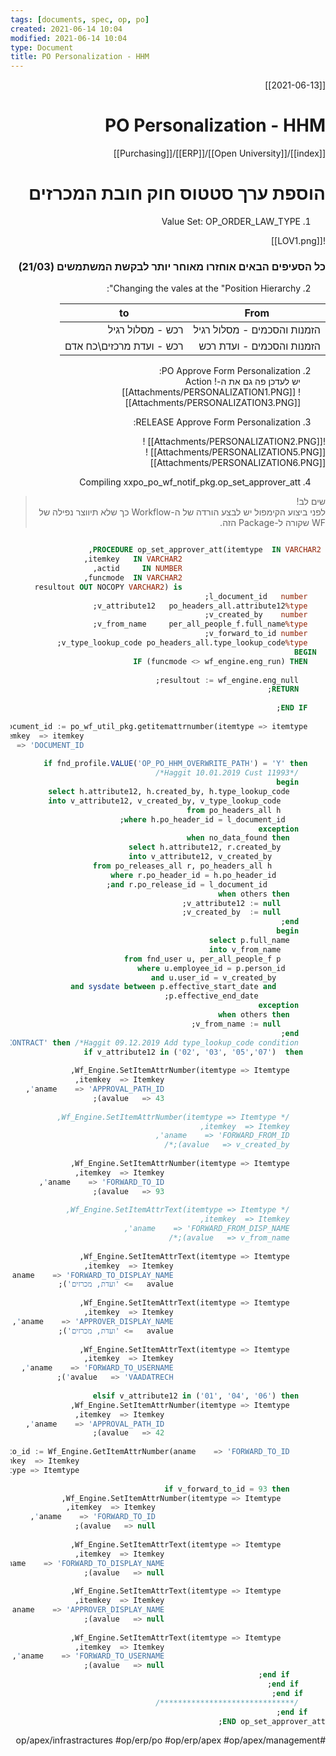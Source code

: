 ```yaml
---
tags: [documents, spec, op, po]  
created: 2021-06-14 10:04
modified: 2021-06-14 10:04
type: Document
title: PO Personalization - HHM
---
```

<div dir="rtl">

[[2021-06-13]]
# PO Personalization - HHM
[[index]]/[[Open University]]/[[ERP]]/[[Purchasing]]

# הוספת ערך סטטוס חוק חובת המכרזים  

1. Value Set: OP_ORDER_LAW_TYPE

![[LOV1.png]]
### כל הסעיפים הבאים אוחזרו מאוחר יותר לבקשת המשתמשים (21/03)
2. Changing the vales at the "Position Hierarchy":  

| From | to |
|-- | -- |
| הזמנות והסכמים - מסלול רגיל | רכש - מסלול רגיל |
|הזמנות והסכמים - ועדת רכש | רכש - ועדת מרכזים\כח אדם |


2. PO Approve Form Personalization:   
יש לעדכן פה גם את ה-Action ![[Attachments/PERSONALIZATION1.PNG]] 
![[Attachments/PERSONALIZATION3.PNG]]   


3. RELEASE Approve Form Personalization:  

![[Attachments/PERSONALIZATION2.PNG]]
![[Attachments/PERSONALIZATION5.PNG]]
![[Attachments/PERSONALIZATION6.PNG]]

4. Compiling xxpo_po_wf_notif_pkg.op_set_approver_att   

> שים לב!  
 לפני ביצוע הקימפול יש לבצע הורדה של ה-Workflow כך שלא תיווצר נפילה של WF שקורה ל-Package הזה.


``` sql

 PROCEDURE op_set_approver_att(itemtype  IN VARCHAR2,
                                itemkey   IN VARCHAR2,
                                actid     IN NUMBER,
                                funcmode  IN VARCHAR2,
                                resultout OUT NOCOPY VARCHAR2) is
    l_document_id   number;
    v_attribute12   po_headers_all.attribute12%type;
    v_created_by    number;
    v_from_name     per_all_people_f.full_name%type;
    v_forward_to_id number;
    v_type_lookup_code po_headers_all.type_lookup_code%type;
  BEGIN
    IF (funcmode <> wf_engine.eng_run) THEN
    
      resultout := wf_engine.eng_null;
      RETURN;
    
    END IF;
  
    l_document_id := po_wf_util_pkg.getitemattrnumber(itemtype => itemtype,
                                                      itemkey  => itemkey,
                                                      aname    => 'DOCUMENT_ID');
  
    if fnd_profile.VALUE('OP_PO_HHM_OVERWRITE_PATH') = 'Y' then
      /*Haggit 10.01.2019 Cust 11993*/
      begin
        select h.attribute12, h.created_by, h.type_lookup_code
          into v_attribute12, v_created_by, v_type_lookup_code
          from po_headers_all h
         where h.po_header_id = l_document_id;
      exception
        when no_data_found then
          select h.attribute12, r.created_by 
            into v_attribute12, v_created_by
            from po_releases_all r, po_headers_all h
           where r.po_header_id = h.po_header_id
             and r.po_release_id = l_document_id;
        when others then
          v_attribute12 := null;
          v_created_by  := null;
      end;
      begin
        select p.full_name
          into v_from_name
          from fnd_user u, per_all_people_f p
         where u.employee_id = p.person_id
           and u.user_id = v_created_by
           and sysdate between p.effective_start_date and
               p.effective_end_date;
      exception
        when others then
          v_from_name := null;
      end;
      if nvl(v_type_lookup_code,'-1')<> 'CONTRACT' then /*Haggit 09.12.2019 Add type_lookup_code condition*/
     if v_attribute12 in ('02', '03', '05','07')  then
      
        Wf_Engine.SetItemAttrNumber(itemtype => Itemtype,
                                    itemkey  => Itemkey,
                                    aname    => 'APPROVAL_PATH_ID',
                                    avalue   => 43);
      
        /* Wf_Engine.SetItemAttrNumber(itemtype => Itemtype,
        itemkey  => Itemkey,
        aname    => 'FORWARD_FROM_ID',
        avalue   => v_created_by);*/
      
        Wf_Engine.SetItemAttrNumber(itemtype => Itemtype,
                                    itemkey  => Itemkey,
                                    aname    => 'FORWARD_TO_ID',
                                    avalue   => 93);
      
        /* Wf_Engine.SetItemAttrText(itemtype => Itemtype,
        itemkey  => Itemkey,
        aname    => 'FORWARD_FROM_DISP_NAME',
        avalue   => v_from_name);*/
      
        Wf_Engine.SetItemAttrText(itemtype => Itemtype,
                                  itemkey  => Itemkey,
                                  aname    => 'FORWARD_TO_DISPLAY_NAME',
                                  avalue   => 'ועדת, מכרזים');
      
        Wf_Engine.SetItemAttrText(itemtype => Itemtype,
                                  itemkey  => Itemkey,
                                  aname    => 'APPROVER_DISPLAY_NAME',
                                  avalue   => 'ועדת, מכרזים');
      
        Wf_Engine.SetItemAttrText(itemtype => Itemtype,
                                  itemkey  => Itemkey,
                                  aname    => 'FORWARD_TO_USERNAME',
                                  avalue   => 'VAADATRECH');
      
      elsif v_attribute12 in ('01', '04', '06') then
        Wf_Engine.SetItemAttrNumber(itemtype => Itemtype,
                                    itemkey  => Itemkey,
                                    aname    => 'APPROVAL_PATH_ID',
                                    avalue   => 42);
      
        v_forward_to_id := Wf_Engine.GetItemAttrNumber(aname    => 'FORWARD_TO_ID',
                                                       itemkey  => Itemkey,
                                                       itemtype => Itemtype);
      
        if v_forward_to_id = 93 then
          Wf_Engine.SetItemAttrNumber(itemtype => Itemtype,
                                      itemkey  => Itemkey,
                                      aname    => 'FORWARD_TO_ID',
                                      avalue   => null);
        
          Wf_Engine.SetItemAttrText(itemtype => Itemtype,
                                    itemkey  => Itemkey,
                                    aname    => 'FORWARD_TO_DISPLAY_NAME',
                                    avalue   => null);
        
          Wf_Engine.SetItemAttrText(itemtype => Itemtype,
                                    itemkey  => Itemkey,
                                    aname    => 'APPROVER_DISPLAY_NAME',
                                    avalue   => null);
        
          Wf_Engine.SetItemAttrText(itemtype => Itemtype,
                                    itemkey  => Itemkey,
                                    aname    => 'FORWARD_TO_USERNAME',
                                    avalue   => null);
        end if;
      end if;
     end if;
      /******************************/
    end if;
END op_set_approver_att; 
```


</dir>

#op/apex/infrastractures
#op/erp/po
#op/erp/apex
#op/apex/management
